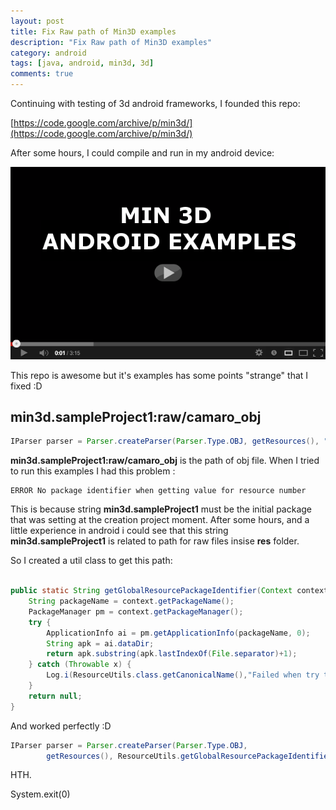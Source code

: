 ```yaml
---
layout: post
title: Fix Raw path of Min3D examples
description: "Fix Raw path of Min3D examples"
category: android
tags: [java, android, min3d, 3d]
comments: true  
---
```


Continuing with testing of 3d android frameworks, I founded this repo:

[https://code.google.com/archive/p/min3d/](https://code.google.com/archive/p/min3d/)

After some hours, I could compile and run in my android device:

[![ScreenShot](https://raw.githubusercontent.com/jrichardsz/videotutoriales/master/global-resources/images/WebMole_Youtube_Video_custom_001.png)](https://www.youtube.com/watch?v=NTeIn3dVi9c)

This repo is awesome but it's examples has some points "strange" that I fixed :D

## min3d.sampleProject1:raw/camaro_obj

```java
IParser parser = Parser.createParser(Parser.Type.OBJ, getResources(), "min3d.sampleProject1:raw/camaro_obj", true);
```

**min3d.sampleProject1:raw/camaro_obj** is the path of obj file. When I tried to run this examples I had this problem :

```
ERROR No package identifier when getting value for resource number 
```

This is because string **min3d.sampleProject1** must be the initial package that was setting at the creation project moment.
After some hours, and a little experience in android i could see that this string **min3d.sampleProject1** is related to path for raw files insise **res** folder.

So I created a util class to get this path:

```java

public static String getGlobalResourcePackageIdentifier(Context context) {
    String packageName = context.getPackageName();
    PackageManager pm = context.getPackageManager();
    try {
        ApplicationInfo ai = pm.getApplicationInfo(packageName, 0);
        String apk = ai.dataDir;
        return apk.substring(apk.lastIndexOf(File.separator)+1);
    } catch (Throwable x) {
        Log.i(ResourceUtils.class.getCanonicalName(),"Failed when try to get global package identifier");
    }
    return null;
}


```

And worked perfectly :D

```java
IParser parser = Parser.createParser(Parser.Type.OBJ,
		getResources(), ResourceUtils.getGlobalResourcePackageIdentifier(this.getBaseContext())+":raw/camaro_obj", true);
```

HTH.

System.exit(0)
